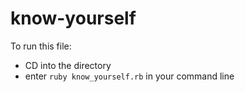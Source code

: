 # know-yourself

To run this file:
- CD into the directory
- enter `ruby know_yourself.rb` in your command line
